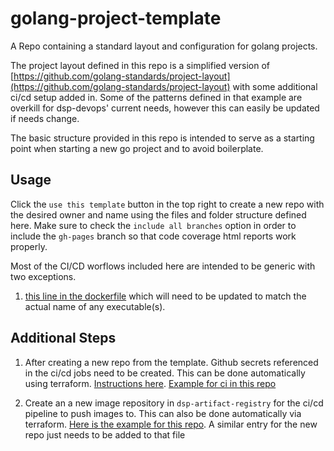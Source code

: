 
# golang-project-template

A Repo containing a standard layout and configuration for golang projects.

The project layout defined in this repo is a simplified version of [https://github.com/golang-standards/project-layout](https://github.com/golang-standards/project-layout)
with some additional ci/cd setup added in. Some of the patterns defined in that example are overkill for dsp-devops' current needs, however this can easily be updated if needs change.

The basic structure provided in this repo is intended to serve as a starting point when starting a new go project and to avoid boilerplate.

## Usage

Click the `use this template` button in the top right to create a new repo with the desired owner and name using the files and folder structure defined here. Make sure to check the `include all branches` option in order to include the `gh-pages` branch so that code coverage html reports work properly.

Most of the CI/CD worflows included here are intended to be generic with two exceptions.

1. [this line in the dockerfile](https://github.com/broadinstitute/golang-project-template/blob/142d0dc810fa4f3afa68e0a5d37aac03f0c3796f/Dockerfile#L13) which will need to be updated to match the actual name of any executable(s).

## Additional Steps

1. After creating a new repo from the template. Github secrets referenced in the ci/cd jobs need to be created. This can be done automatically using terraform.
   [Instructions here](ttps://docs.google.com/document/d/1JbjV4xjAlSOuZY-2bInatl4av3M-y_LmHQkLYyISYns/edit?usp=sharing). [Example for ci in this repo](https://github.com/broadinstitute/terraform-ap-deployments/blob/master/github/tfvars/broadinstitute-golang-project-template.tfvars)

2. Create an a new image repository in `dsp-artifact-registry` for the ci/cd pipeline to push images to. This can also be done automatically via terraform. [Here is the example for this repo](https://github.com/broadinstitute/terraform-ap-deployments/blob/91715091d935e5f0727d108b371322e8dce19094/dsp-artifact-registry/tfvars/dsp-artifact-registry.tfvars#L11). A similar entry for the new repo just needs to be added to that file
